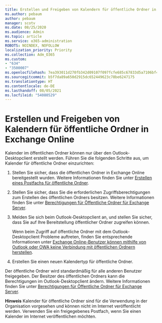 ```yaml
---
title: Erstellen und Freigeben von Kalendern für öffentliche Ordner in Exchange Online
ms.author: pebaum
author: pebaum
manager: scotv
ms.date: 08/25/2020
ms.audience: Admin
ms.topic: article
ms.service: o365-administration
ROBOTS: NOINDEX, NOFOLLOW
localization_priority: Priority
ms.collection: Adm_O365
ms.custom:
- "634"
- "3500007"
ms.openlocfilehash: 7ea393011d270fb342d09107f097fcfe685c67833d5a7106bf46b3c7fab0e352
ms.sourcegitcommit: b5f7da89a650d2915dc652449623c78be6247175
ms.translationtype: HT
ms.contentlocale: de-DE
ms.lasthandoff: 08/05/2021
ms.locfileid: "54080529"
---
```

# <a name="create-and-share-public-folder-calendars-in-exchange-online"></a>Erstellen und Freigeben von Kalendern für öffentliche Ordner in Exchange Online

Kalender im öffentlichen Ordner können nur über den Outlook-Desktopclient erstellt werden. Führen Sie die folgenden Schritte aus, um Kalender für öffentliche Ordner einzurichten:

1. Stellen Sie sicher, dass die öffentlichen Ordner in Exchange Online bereitgestellt wurden. Weitere Informationen finden Sie unter [Erstellen eines Postfachs für öffentliche Ordner](https://docs.microsoft.com/exchange/collaboration-exo/public-folders/create-public-folder-mailbox). 

2. Stellen Sie sicher, dass Sie die erforderlichen Zugriffsberechtigungen zum Erstellen des öffentlichen Ordners besitzen. Weitere Informationen finden Sie unter [Berechtigungen für Öffentliche Ordner für Exchange Server](https://support.microsoft.com/help/2573274/public-folder-permissions-for-exchange-server). 
  
3. Melden Sie sich beim Outlook-Desktopclient an, und stellen Sie sicher, dass Sie auf Ihre Bereitstellung öffentlicher Ordner zugreifen können.

    Wenn beim Zugriff auf öffentliche Ordner mit dem Outlook-Desktopclient Probleme auftreten, finden Sie entsprechende Informationen unter [Exchange Online-Benutzer können mithilfe von Outlook oder OWA keine Verbindung mit öffentlichen Ordnern herstellen](https://aka.ms/pfcte).

4. Erstellen Sie einen neuen Kalendertyp für öffentliche Ordner.

Der öffentliche Ordner wird standardmäßig für alle anderen Benutzer freigegeben. Der Besitzer des öffentlichen Ordners kann die Berechtigungen im Outlook-Desktopclient ändern. Weitere Informationen finden Sie unter [Berechtigungen für Öffentliche Ordner für Exchange Server](https://support.microsoft.com/help/2573274/public-folder-permissions-for-exchange-server).

**Hinweis** Kalender für öffentliche Ordner sind für die Verwendung in der Organisation vorgesehen und können nicht im Internet veröffentlicht werden. Verwenden Sie ein freigegebenes Postfach, wenn Sie einen Kalender im Internet veröffentlichen möchten.
